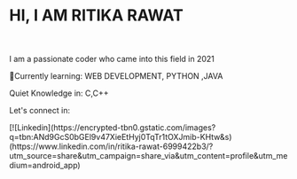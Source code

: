 # **HI, I AM RITIKA RAWAT**
<br>
<br>
I am a passionate coder who came into this field in 2021
<p>&#x1F331;Currently learning: WEB DEVELOPMENT, PYTHON ,JAVA</p>
<p> Quiet Knowledge in: C,C++</p>
<p>Let's connect in:</p> 
[![Linkedin](https://encrypted-tbn0.gstatic.com/images?q=tbn:ANd9GcS0bGEl9v47XieEtHyj0TqTr1tOXJmib-KHtw&s)(https://www.linkedin.com/in/ritika-rawat-6999422b3/?utm_source=share&utm_campaign=share_via&utm_content=profile&utm_medium=android_app)
